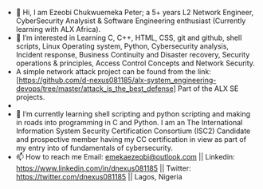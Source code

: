 - 👋 Hi, I am Ezeobi Chukwuemeka Peter; a 5+ years L2 Network Engineer, CyberSecurity Analysist & Software Engineering enthusiast (Currently learning with ALX Africa).
- 👀 I’m interested in Learning C, C++, HTML, CSS, git and github, shell scripts, Linux Operating system, Python, Cybersecurity analysis, Incident response, Business Continuity and Disaster recovery, Security operations & principles, Access Control Concepts and Network Security.
- A simple network attack project can be found from the link: [https://github.com/d-nexus081185/alx-system_engineering-devops/tree/master/attack_is_the_best_defense] Part of the ALX SE projects.
- 
- 🌱 I’m currently learning shell scripting and python scripting and making in roads into programming in C and Python. I am an The International Information System Security Certification Consortium (ISC2) Candidate and prospective member having my CC certification in view as part of my entry into of fundamentals of cybersecurity.
- 📫 How to reach me Email: emekaezeobi@outlook.com || Linkedin: https://www.linkedin.com/in/dnexus081185 || Twitter: https://twitter.com/dnexus081185 || Lagos, Nigeria

<!---
d-nexus081185/d-nexus081185 is a ✨ special ✨ repository because its `README.md` (this file) appears on your GitHub profile.
You can click the Preview link to take a look at your changes.
--->
